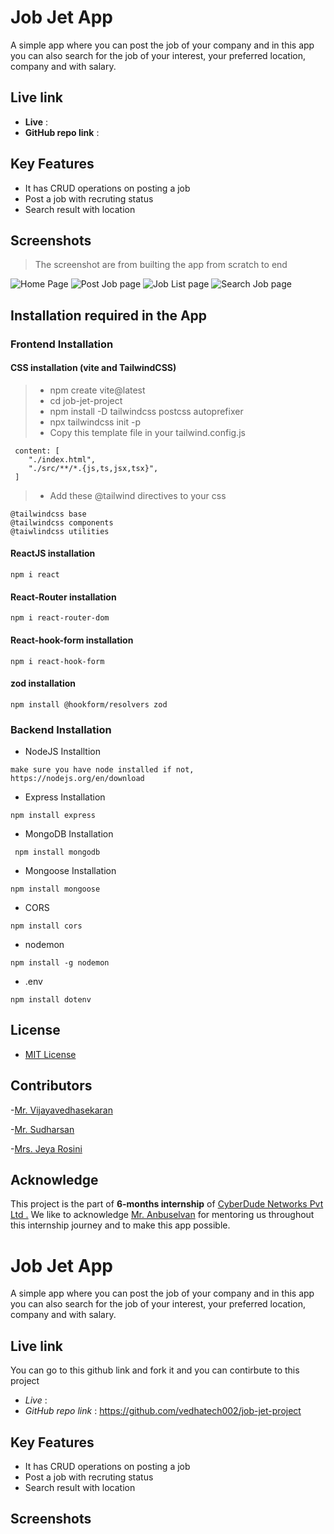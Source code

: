 # Job Jet App

A simple app where you can post the job of your company and in this app you can also search for the job of your interest, your preferred location, company and with salary.

## Live link

- **Live** :
- **GitHub repo link** :

## Key Features

- It has CRUD operations on posting a job
- Post a job with recruting status
- Search result with location

## Screenshots

> The screenshot are from builting the app from scratch to end

![Home Page](Client/public/Home.png)
![Post Job page](Client/public/post%20job.png)
![Job List page](Client/public/list%20of%20jobs.png)
![Search Job page](Client/public/job.png)

## Installation required in the App

### Frontend Installation

#### CSS installation (vite and TailwindCSS)

> - npm create vite@latest
> - cd job-jet-project
> - npm install -D tailwindcss postcss autoprefixer
> - npx tailwindcss init -p
> - Copy this template file in your tailwind.config.js

```
 content: [
    "./index.html",
    "./src/**/*.{js,ts,jsx,tsx}",
 ]
```

> - Add these @tailwind directives to your css

```
@tailwindcss base
@tailwindcss components
@taiwlindcss utilities
```

#### ReactJS installation

```
npm i react
```

#### React-Router installation

```
npm i react-router-dom
```

#### React-hook-form installation

```
npm i react-hook-form
```

#### zod installation

```
npm install @hookform/resolvers zod
```

### Backend Installation

- NodeJS Installtion

```
make sure you have node installed if not,
https://nodejs.org/en/download
```

- Express Installation

```
npm install express
```

- MongoDB Installation

```
 npm install mongodb
```

- Mongoose Installation

```
npm install mongoose
```

- CORS

```
npm install cors
```

- nodemon

```
npm install -g nodemon
```

- .env

```
npm install dotenv
```

## License

- [MIT License](/License)

## Contributors

-[Mr. Vijayavedhasekaran](https://github.com/vedhatech002)

-[Mr. Sudharsan](https://github.com/danielace1)

-[Mrs. Jeya Rosini](https://github.com/Jeya-rosini)

## Acknowledge

This project is the part of **6-months internship** of [CyberDude Networks Pvt Ltd .](https://cyberdudenetworks.com/) We like to acknowledge [Mr. Anbuselvan](https://github.com/anburocky3) for mentoring us throughout this internship journey and to make this app possible.

# Job Jet App

A simple app where you can post the job of your company and in this app you can also search for the job of your interest, your preferred location, company and with salary.

## Live link

You can go to this github link and fork it and you can contirbute to this project

- _Live_ :
- _GitHub repo link_ : https://github.com/vedhatech002/job-jet-project

## Key Features

- It has CRUD operations on posting a job
- Post a job with recruting status
- Search result with location

## Screenshots
